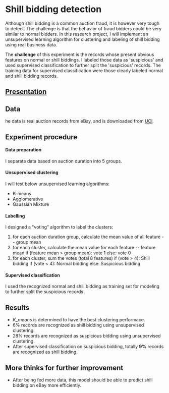 # Shill bidding detection 
Although shill bidding is a common auction fraud, it is however very tough to detect. The challenge is that the behavior of fraud bidders could be very similar to normal bidders. In this research project, I will implement an unsupervised learning algorithm for clustering and labeling of shill bidding using real business data.

The **challenge** of this experiment is the records whose present obvious features on normal or shill biddings. I labeled those data as 'suspicious' and used supervised classification to further split the 'suspicious' records. The training data for supervised classification were those clearly labeled normal and shill bidding records.

## [Presentation](https://github.com/zhaoxin1124ds/Shill-bidding-detection-/blob/main/Shill_bider_clustering.pdf)

## Data
he data is real auction records from eBay, and is downloaded from [UCI](https://archive.ics.uci.edu/ml/datasets/Shill+Bidding+Dataset).

## Experiment procedure
#### Data preparation
I separate data based on auction duration into 5 groups.
#### Unsupervised clustering
I will test below unsupervised learning algorithms:
* K-means
* Agglomerative
* Gaussian Mixture
#### Labelling
I designed a "voting" algorithm to label the clusters:
1. for each auction duration group, calculate the mean value of all feature -- group mean
2. for each cluster, calculate the mean value for each feature -- feature mean
    if (feature mean > group mean): vote 1
    else: vote 0
3. for each cluster, sum the votes (total 8 features)
    if (vote > 4): Shill bidding
    if (vote < 4): Normal bidding
    else: Suspicious bidding
#### Supervised classification
I used the recognized normal and shill bidding as training set for modeling to further split the suspicious records

## Results
* _K_means_ is determined to have the best clustering performace.
* 6% records are recognized as shill bidding using unsupervised clustering.
* 28% records are recognized as suspicious bidding using unsupervised clustering.
* After supervised classification on suspicious bidding, totally **9%** records are recognized as shill bidding.

## More thinks for further improvement
* After being fed more data, this model should be able to predict shill bidding on eBay more efficiently.
